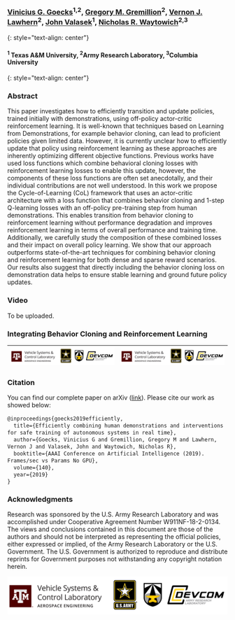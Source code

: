 &nbsp;  
### [Vinicius G. Goecks](https://www.vggoecks.com/)<sup>1,2</sup>, [Gregory M. Gremillion](https://scholar.google.com/citations?user=F5GopigAAAAJ&hl=en&oi=ao)<sup>2</sup>, [Vernon J. Lawhern](https://scholar.google.com/citations?user=9tJ4piEAAAAJ&hl=en)<sup>2</sup>,  [John Valasek](https://engineering.tamu.edu/aerospace/profiles/jvalasek.html)<sup>1</sup>, [Nicholas R. Waytowich](http://liinc.bme.columbia.edu/author/nick-waytowich/)<sup>2,3</sup>
{: style="text-align: center"}

#### <sup>1</sup> Texas A&M University, <sup>2</sup>Army Research Laboratory, <sup>3</sup>Columbia University
{: style="text-align: center"}

### Abstract

This paper investigates how to efficiently transition and update policies, trained initially with demonstrations,  using off-policy actor-critic reinforcement learning. It is well-known that techniques based on Learning from Demonstrations, for example behavior cloning, can lead to proficient policies given limited data. However, it is currently unclear how to efficiently update that policy using reinforcement learning as these approaches are inherently optimizing different objective functions. Previous works have used loss functions which combine behavioral cloning losses with reinforcement learning losses to enable this update, however, the components of these loss functions are often set anecdotally, and their individual contributions are not well understood. In this work we propose the Cycle-of-Learning (CoL) framework that uses an actor-critic architecture with a loss function that combines behavior cloning and 1-step Q-learning losses with an off-policy pre-training step from human demonstrations. This enables transition from behavior cloning to reinforcement learning without performance degradation and improves reinforcement learning in terms of overall performance and training time. Additionally, we carefully study the composition of these combined losses and their impact on overall policy learning. We show that our approach outperforms state-of-the-art techniques for combining behavior cloning and reinforcement learning for both dense and sparse reward scenarios. Our results also suggest that directly including the behavior cloning loss on demonstration data helps to ensure stable learning and ground future policy updates.

### Video

To be uploaded.

### Integrating Behavior Cloning and Reinforcement Learning

| ![Lab Logos](lab_logos.png) | ![Lab Logos](lab_logos.png) |
|:-:|:-:|

### Citation

You can find our complete paper on arXiv ([link](https://arxiv.org/abs/1810.11545)). Please cite our work as showed below: 
```
@inproceedings{goecks2019efficiently,
  title={Efficiently combining human demonstrations and interventions for safe training of autonomous systems in real time},
  author={Goecks, Vinicius G and Gremillion, Gregory M and Lawhern, Vernon J and Valasek, John and Waytowich, Nicholas R},
  booktitle={AAAI Conference on Artificial Intelligence (2019). Frames/sec vs Params No GPU},
  volume={140},
  year={2019}
}
```

### Acknowledgments

Research was sponsored by the U.S. Army Research Laboratory and was accomplished under Cooperative Agreement Number W911NF-18-2-0134. The views and conclusions contained in this document are those of the authors and should not be interpreted as representing the official policies, either expressed or implied, of the Army Research Laboratory or the U.S. Government. The U.S. Government is authorized to reproduce and distribute reprints for Government purposes not withstanding any copyright notation herein.

![Lab Logos](lab_logos.png)
